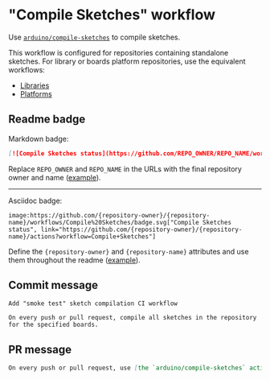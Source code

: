 # "Compile Sketches" workflow

Use [`arduino/compile-sketches`](https://github.com/arduino/compile-sketches) to compile sketches.

This workflow is configured for repositories containing standalone sketches. For library or boards platform repositories, use the equivalent workflows:

- [Libraries](compile-examples.md)
- [Platforms](compile-platform-examples.md)

## Readme badge

Markdown badge:

```markdown
[![Compile Sketches status](https://github.com/REPO_OWNER/REPO_NAME/workflows/Compile%20Sketches/badge.svg)](https://github.com/REPO_OWNER/REPO_NAME/actions?workflow=Compile+Sketches)
```

Replace `REPO_OWNER` and `REPO_NAME` in the URLs with the final repository owner and name ([example](https://raw.githubusercontent.com/arduino-libraries/ArduinoIoTCloud/master/README.md)).

---

Asciidoc badge:

```adoc
image:https://github.com/{repository-owner}/{repository-name}/workflows/Compile%20Sketches/badge.svg["Compile Sketches status", link="https://github.com/{repository-owner}/{repository-name}/actions?workflow=Compile+Sketches"]
```

Define the `{repository-owner}` and `{repository-name}` attributes and use them throughout the readme ([example](https://raw.githubusercontent.com/arduino-libraries/WiFiNINA/master/README.adoc)).

## Commit message

```
Add "smoke test" sketch compilation CI workflow

On every push or pull request, compile all sketches in the repository for the specified boards.
```

## PR message

```markdown
On every push or pull request, use [the `arduino/compile-sketches` action](https://github.com/arduino/compile-sketches) to compile all sketches in the repository for the specified boards.
```

